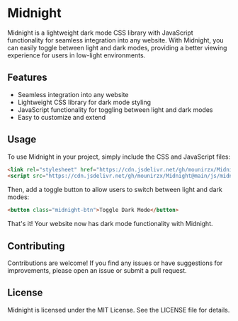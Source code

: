 # Midnight

Midnight is a lightweight dark mode CSS library with JavaScript functionality for seamless integration into any website. With Midnight, you can easily toggle between light and dark modes, providing a better viewing experience for users in low-light environments.

## Features

- Seamless integration into any website
- Lightweight CSS library for dark mode styling
- JavaScript functionality for toggling between light and dark modes
- Easy to customize and extend

## Usage

To use Midnight in your project, simply include the CSS and JavaScript files:

```html
<link rel="stylesheet" href="https://cdn.jsdelivr.net/gh/mounirzx/Midnight@main/css/midnight.css">
<script src="https://cdn.jsdelivr.net/gh/mounirzx/Midnight@main/js/midnight.js"></script>
```
Then, add a toggle button to allow users to switch between light and dark modes:

```html 
<button class="midnight-btn">Toggle Dark Mode</button>
```
That's it! Your website now has dark mode functionality with Midnight.

## Contributing
Contributions are welcome! If you find any issues or have suggestions for improvements, please open an issue or submit a pull request.

## License
Midnight is licensed under the MIT License. See the LICENSE file for details.
